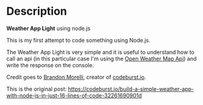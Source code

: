 # Description
**Weather App Light** using node.js

This is my first attempt to code something using Node.js.

The Weather App Light is very simple and it is useful to understand how to call an api (in this particular case I'm using the [Open Weather Map Api](https://openweathermap.org/api)) and write the response on the console.

Credit goes to [Brandon Morelli](https://codeburst.io/@bmorelli25), creator of [codeburst.io](https://codeburst.io/).

This is the original post:
https://codeburst.io/build-a-simple-weather-app-with-node-js-in-just-16-lines-of-code-32261690901d
